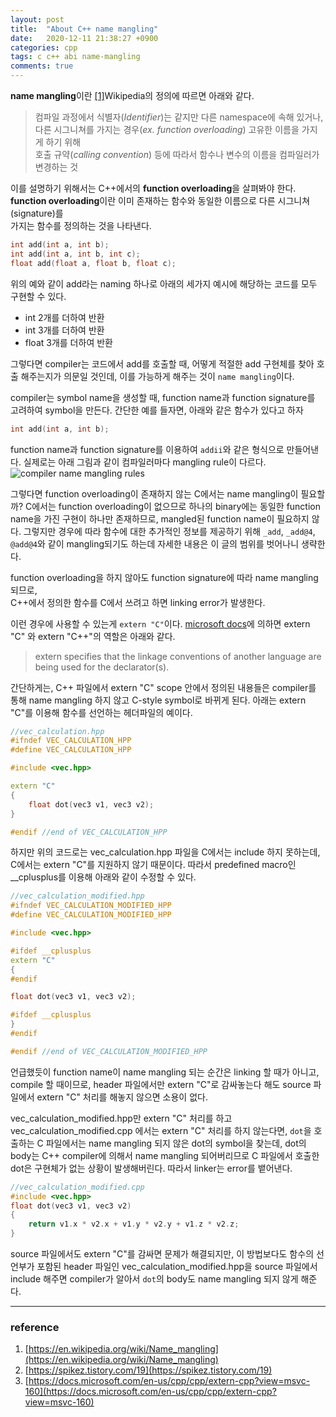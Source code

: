 ```yaml
---
layout: post
title:  "About C++ name mangling"
date:   2020-12-11 21:38:27 +0900
categories: cpp
tags: c c++ abi name-mangling
comments: true  
---
```


**name mangling**이란 [[1]](https://en.wikipedia.org/wiki/Name_mangling)Wikipedia의 정의에 따르면 아래와 같다.

> 컴파일 과정에서 식별자(*Identifier*)는 같지만 다른 namespace에 속해 있거나,   
> 다른 시그니쳐를 가지는 경우(*ex. function overloading*) 고유한 이름을 가지게 하기 위해  
> 호출 규약(*calling convention*) 등에 따라서 함수나 변수의 이름을 컴파일러가 변경하는 것

이를 설명하기 위해서는 C++에서의 **function overloading**을 살펴봐야 한다.
**function overloading**이란 이미 존재하는 함수와 동일한 이름으로 다른 시그니쳐(signature)를  
가지는 함수를 정의하는 것을 나타낸다.

```c++
int add(int a, int b);
int add(int a, int b, int c);
float add(float a, float b, float c);
```

위의 예와 같이 add라는 naming 하나로 아래의 세가지 예시에 해당하는 코드를 모두 구현할 수 있다.
* int 2개를 더하여 반환
* int 3개를 더하여 반환
* float 3개를 더하여 반환  

그렇다면 compiler는 코드에서 add를 호출할 때, 어떻게 적절한 add 구현체를 찾아 호출 해주는지가 의문일 것인데,
이를 가능하게 해주는 것이 `name mangling`이다.

compiler는 symbol name을 생성할 때, function name과 function signature를 고려하여 symbol을 만든다.
간단한 예를 들자면, 아래와 같은 함수가 있다고 하자
```c++
int add(int a, int b);
```
function name과 function signature를 이용하여 `addii`와 같은 형식으로 만들어낸다.
실제로는 아래 그림과 같이 컴파일러마다 mangling rule이 다르다.
![compiler name mangling rules](https://snowapril.github.io/assets/img/post_img/2020-12-11-mangling-rules.jpg)

그렇다면 function overloading이 존재하지 않는 C에서는 name mangling이 필요할까?
C에서는 function overloading이 없으므로 하나의 binary에는 동일한 function name을 가진 구현이 하나만 존재하므로,
mangled된 function name이 필요하지 않다. 그렇지만 경우에 따라 함수에 대한 추가적인 정보를 제공하기 위해 `_add`, `_add@4`, `@add@4`와 같이
mangling되기도 하는데 자세한 내용은 이 글의 범위를 벗어나니 생략한다.

function overloading을 하지 않아도 function signature에 따라 name mangling 되므로,  
C++에서 정의한 함수를 C에서 쓰려고 하면 linking error가 발생한다.   

이런 경우에 사용할 수 있는게 `extern "C"`이다. [microsoft docs](https://docs.microsoft.com/en-us/cpp/cpp/extern-cpp?view=msvc-160)에 의하면 extern "C" 와 extern "C++"의 역할은 아래와 같다.

> extern specifies that the linkage conventions of another language are being used for the declarator(s). 

간단하게는, C++ 파일에서 extern "C" scope 안에서 정의된 내용들은 compiler를 통해 name mangling 하지 않고 C-style symbol로 바뀌게 된다.
아래는 extern "C"를 이용해 함수를 선언하는 헤더파일의 예이다.

```c++
//vec_calculation.hpp
#ifndef VEC_CALCULATION_HPP
#define VEC_CALCULATION_HPP

#include <vec.hpp>

extern "C"
{
    float dot(vec3 v1, vec3 v2);
}

#endif //end of VEC_CALCULATION_HPP
```

하지만 위의 코드로는 vec_calculation.hpp 파일을 C에서는 include 하지 못하는데, C에서는 extern "C"를 지원하지 않기 때문이다.
따라서 predefined macro인 __cplusplus를 이용해 아래와 같이 수정할 수 있다.

```c++
//vec_calculation_modified.hpp
#ifndef VEC_CALCULATION_MODIFIED_HPP
#define VEC_CALCULATION_MODIFIED_HPP

#include <vec.hpp>

#ifdef __cplusplus
extern "C"
{
#endif

float dot(vec3 v1, vec3 v2);

#ifdef __cplusplus
}
#endif

#endif //end of VEC_CALCULATION_MODIFIED_HPP
```

언급했듯이 function name이 name mangling 되는 순간은 linking 할 때가 아니고, compile 할 때이므로, header 파일에서만 extern "C"로
감싸놓는다 해도 source 파일에서 extern "C" 처리를 해놓지 않으면 소용이 없다.

vec_calculation_modified.hpp만 extern "C" 처리를 하고 vec_calculation_modified.cpp 에서는 extern "C" 처리를 하지 않는다면,
`dot`을 호출하는 C 파일에서는 name mangling 되지 않은 dot의 symbol을 찾는데, dot의 body는 C++ compiler에 의해서 name mangling 되어버리므로
C 파일에서 호출한 dot은 구현체가 없는 상황이 발생해버린다. 따라서 linker는 error를 뱉어낸다.

```c++
//vec_calculation_modified.cpp
#include <vec.hpp>
float dot(vec3 v1, vec3 v2)
{
    return v1.x * v2.x + v1.y * v2.y + v1.z * v2.z;
}
```

source 파일에서도 extern "C"를 감싸면 문제가 해결되지만, 이 방법보다도 함수의 선언부가 포함된 header 파일인 vec_calculation_modified.hpp을
source 파일에서 include 해주면 compiler가 알아서 `dot`의 body도 name mangling 되지 않게 해준다.

---
### reference
1. [https://en.wikipedia.org/wiki/Name_mangling](https://en.wikipedia.org/wiki/Name_mangling)
2. [https://spikez.tistory.com/19](https://spikez.tistory.com/19)
3. [https://docs.microsoft.com/en-us/cpp/cpp/extern-cpp?view=msvc-160](https://docs.microsoft.com/en-us/cpp/cpp/extern-cpp?view=msvc-160)
